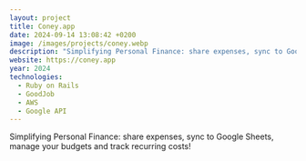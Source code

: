 ```yaml
---
layout: project
title: Coney.app
date: 2024-09-14 13:08:42 +0200
image: /images/projects/coney.webp
description: "Simplifying Personal Finance: share expenses, sync to Google Sheets, manage your budgets and track recurring costs!"
website: https://coney.app
year: 2024
technologies:
  - Ruby on Rails
  - GoodJob
  - AWS
  - Google API
---
```


Simplifying Personal Finance: share expenses, sync to Google Sheets, manage your budgets and track recurring costs!
